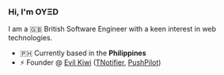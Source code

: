 ### Hi, I'm OYΞD

I am a 🇬🇧 British Software Engineer with a keen interest in web technologies.

- 🇵🇭 Currently based in the **Philippines**
- ⚡ Founder @ [Evil Kiwi](https://evil.kiwi) ([TNotifier](https://tnotifier.app), [PushPilot](https://pushpilot.sh))
